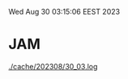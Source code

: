 Wed Aug 30 03:15:06 EEST 2023
# JAM
<a href='./cache/202308/30_03.log'>./cache/202308/30_03.log</a>
